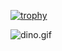 [![trophy](https://github-profile-trophy.vercel.app/?username=git136975643&no-frame=true,&title=Joined2020,Issues,Commits,Repositories,Stars&no-frame=true&margin-w=15)](https://github.com/git136975643/github-profile-trophy)

<img  alt="dino.gif"  src="https://github.com/git136975643/git136975643/raw/master/dino.gif" style="display: block; opacity: 1;">
